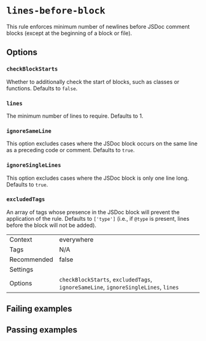 # `lines-before-block`

This rule enforces minimum number of newlines before JSDoc comment blocks
(except at the beginning of a block or file).

## Options

### `checkBlockStarts`

Whether to additionally check the start of blocks, such as classes or functions.
Defaults to `false`.

### `lines`

The minimum number of lines to require. Defaults to 1.

### `ignoreSameLine`

This option excludes cases where the JSDoc block occurs on the same line as a
preceding code or comment. Defaults to `true`.

### `ignoreSingleLines`

This option excludes cases where the JSDoc block is only one line long.
Defaults to `true`.

### `excludedTags`

An array of tags whose presence in the JSDoc block will prevent the
application of the rule. Defaults to `['type']` (i.e., if `@type` is present,
lines before the block will not be added).

|||
|---|---|
|Context|everywhere|
|Tags|N/A|
|Recommended|false|
|Settings||
|Options|`checkBlockStarts`, `excludedTags`, `ignoreSameLine`, `ignoreSingleLines`, `lines`|

## Failing examples

<!-- assertions-failing linesBeforeBlock -->

## Passing examples

<!-- assertions-passing linesBeforeBlock -->

